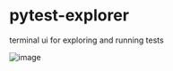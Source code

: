 # pytest-explorer
terminal ui for exploring and running tests

![image](https://user-images.githubusercontent.com/23196976/219866003-04e9a353-b104-4b4b-a20f-f85a9c7961c3.png)
